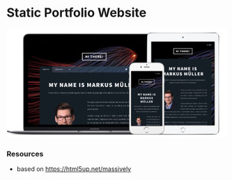 # Static Portfolio Website

![example](example.png)


### Resources
- based on https://html5up.net/massively

